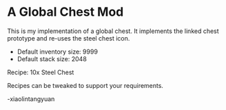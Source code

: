 # A Global Chest Mod

This is my implementation of a global chest. It implements the linked chest prototype and re-uses the steel chest icon. 

- Default inventory size: 9999
- Default stack size: 2048

Recipe: 10x Steel Chest

Recipes can be tweaked to support your requirements.

-xiaolintangyuan
